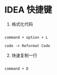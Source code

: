 # IDEA 快捷键

1. 格式化代码

```shell

command + option + L

code -> Reformat Code

```

2. 快速复制一行

```shell

command + D

```